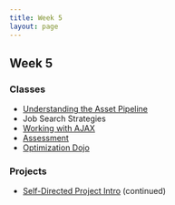 ```yaml
---
title: Week 5
layout: page
---
```


## Week 5

### Classes

* [Understanding the Asset Pipeline](../lessons/understanding_the_asset_pipeline)
* Job Search Strategies
* [Working with AJAX](../lessons/getting_started_with_ajax)
* [Assessment](../lessons/assessment)
* [Optimization Dojo](../lessons/caching_in_rails)

### Projects

* [Self-Directed Project Intro](../projects/self_directed_project) (continued)
